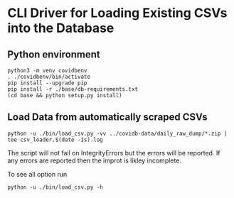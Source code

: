 # CLI Driver for Loading Existing CSVs into the Database

## Python environment

```
python3 -m venv covidbenv
. ./covidbenv/bin/activate
pip install --upgrade pip
pip install -r ./base/db-requirements.txt
(cd base && python setup.py install)
```

## Load Data from automatically scraped CSVs

```
python -u ./bin/load_csv.py -vv ../covidb-data/daily_raw_dump/*.zip | tee csv_loader.$(date -Is).log

```

The script will not fail on IntegrityErrors but the errors will be reported.  If any errors are reported then the improt is likley incomplete.

To see all option run

```
python -u ./bin/load_csv.py -h

